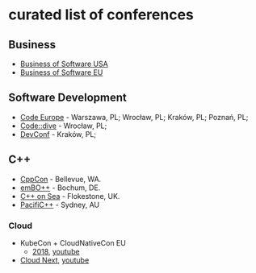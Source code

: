 # curated list of conferences

## Business
- [Business of Software USA](http://businessofsoftware.org)
- [Business of Software EU](http://businessofsoftware.eu)

## Software Development
- [Code Europe](https://www.codeeurope.pl/pl) - Warszawa, PL; Wrocław, PL; Kraków, PL; Poznań, PL;
- [Code::dive](http://codedive.pl) - Wrocław, PL;
- [DevConf](http://devconf.pl) - Kraków, PL;

## C++
- [CppCon](https://cppcon.org) - Bellevue, WA.
- [emBO++](https://www.embo.io/) - Bochum, DE.
- [C++ on Sea](https://cpponsea.uk/index.html) - Flokestone, UK.
- [PacifiC++](https://pacificplusplus.com/) - Sydney, AU

### Cloud
- KubeCon + CloudNativeCon EU
  - [2018](https://kccnceu18.sched.com), [youtube](https://www.youtube.com/playlist?list=PLj6h78yzYM2N8GdbjmhVU65KYm_68qBmo)
- [Cloud Next](https://cloud.withgoogle.com/), [youtube](https://www.youtube.com/channel/UCTMRxtyHoE3LPcrl-kT4AQQ/playlists?shelf_id=8&view=50&sort=dd)
